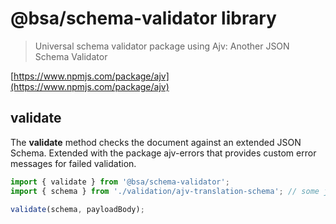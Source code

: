 # @bsa/schema-validator library

> Universal schema validator package using Ajv: Another JSON Schema Validator

[https://www.npmjs.com/package/ajv](https://www.npmjs.com/package/ajv)

## validate

The **validate** method checks the document against an extended JSON Schema. Extended with the package ajv-errors that provides custom error messages for failed validation.

```javascript
import { validate } from '@bsa/schema-validator';
import { schema } from './validation/ajv-translation-schema'; // some json schema

validate(schema, payloadBody);
```

